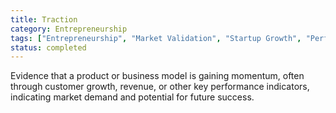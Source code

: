 ```yaml
---
title: Traction
category: Entrepreneurship
tags: ["Entrepreneurship", "Market Validation", "Startup Growth", "Performance Indicator"]
status: completed
---
```

Evidence that a product or business model is gaining momentum, often through customer growth, revenue, or other key performance indicators, indicating market demand and potential for future success.